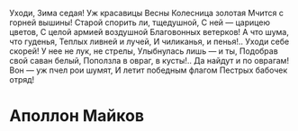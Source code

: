 Уходи, Зима седая!
Уж красавицы Весны
Колесница золотая
Мчится с горней вышины!
Старой спорить ли, тщедушной,
С ней — царицею цветов,
С целой армией воздушной
Благовонных ветерков!
А что шума, что гуденья,
Теплых ливней и лучей,
И чиликанья, и пенья!..
Уходи себе скорей!
У нее не лук, не стрелы,
Улыбнулась лишь — и ты,
Подобрав свой саван белый,
Поползла в овраг, в кусты!..
Да найдут и по оврагам!
Вон — уж пчел рои шумят,
И летит победным флагом
Пестрых бабочек отряд!
# Аполлон Майков
